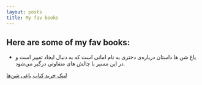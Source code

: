 ```yaml
---
layout: posts
title: My fav books
---
```


## Here are some of my fav books:
- یاغ شن ها
داستان درباره‌ی دختری به نام امانی است که به دنبال ایجاد تغییر است و در این مسیر با چالش های متفاوتی درگیر می‌شود.

[لینک خرید کتاب یاغی شن‌ها](https://www.hoopabooks.ir/books/1110-%DB%8C%D8%A7%D8%BA%DB%8C-%D8%B4%D9%86%E2%80%8C%D9%87%D8%A7-1-%DB%8C%D8%A7%D8%BA%DB%8C-%D8%B4%D9%86%E2%80%8C%D9%87%D8%A7/)

